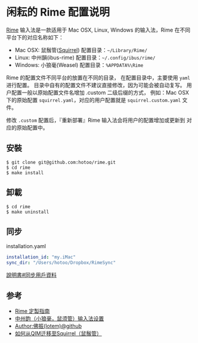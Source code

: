 
# 闲耘的 Rime 配置说明

[Rime](http://code.google.com/p/rimeime/) 输入法是一款适用于 Mac OSX, Linux,
Windows 的输入法，Rime 在不同平台下的对应名称如下：

* Mac OSX: 鼠鬚管([Squirrel](https://github.com/lotem/squirrel))
    配置目录：`~/Library/Rime/`
* Linux: 中州韻(ibus-rime)
    配置目录：`~/.config/ibus/rime/`
* Windows: 小狼毫(Weasel)
    配置目录：`%APPDATA%\Rime`

Rime 的配置文件不同平台的放置在不同的目录，
在配置目录中，主要使用 `yaml` 进行配置。
目录中自有的配置文件不建议直接修改，因为可能会被自动复写。
用户配置一般以原始配置文件名增加 .custom 二级后缀的方式，
例如：Mac OSX 下的原始配置 `squirrel.yaml`，对应的用户配置就是
`squirrel.custom.yaml` 文件。

修改 `.custom` 配置后，『重新部署』Rime 输入法会将用户的配置增加或更新到
对应的原始配置中。

## 安裝

```
$ git clone git@github.com:hotoo/rime.git
$ cd rime
$ make install
```

## 卸載

```
$ cd rime
$ make uninstall
```

## 同步

installation.yaml

```yaml
installation_id: "my.iMac"
sync_dir: "/Users/hotoo/Dropbox/RimeSync"
```

[說明書#同步用戶資料](https://code.google.com/p/rimeime/wiki/UserGuide#同步用戶資料)

## 参考
* [Rime 定製指南](http://code.google.com/p/rimeime/wiki/CustomizationGuide)
* [中州韵（小狼毫，鼠须管）输入法设置](http://blog.yesmryang.net/rime-setting/)
* [Author:佛振(lotem)@github](https://github.com/lotem)
* [如何从QIM迁移至Squirrel（鼠鬚管）](http://cocoabob.net/?p=919)

